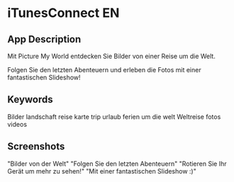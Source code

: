 # iTunesConnect EN

## App Description

Mit Picture My World entdecken Sie Bilder von einer Reise um die Welt.

Folgen Sie den letzten Abenteuern und erleben die Fotos mit einer fantastischen Slideshow!

## Keywords

Bilder landschaft reise karte trip urlaub ferien um die welt Weltreise fotos videos 

## Screenshots

"Bilder von der Welt"
"Folgen Sie den letzten Abenteuern"
"Rotieren Sie Ihr Gerät um mehr zu sehen!"
"Mit einer fantastischen Slideshow :)"
